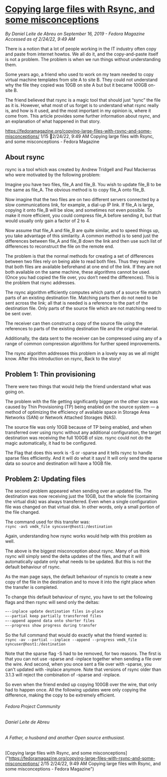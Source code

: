 
# [ Copying large files with Rsync, and some misconceptions]("https://fedoramagazine.org/copying-large-files-with-rsync-and-some-misconceptions/")  
_By Daniel Leite de Abreu on September 16, 2019 - Fedora Magazine_  
_Accessed as of 2/24/22, 9:49 AM_  

There is a notion that a lot of people working in the IT industry often copy and paste from 
internet howtos. We all do it, and the copy-and-paste itself is not a problem. The problem 
is when we run things without understanding them.  

Some years ago, a friend who used to work on my team needed to copy virtual machine templates
from site A to site B. They could not understand why the file they copied was 10GB on site A 
but but it became 100GB on-site B.  

The friend believed that rsync is a magic tool that should just “sync” the file as it is.
However, what most of us forget is to understand what rsync really is, and how is it used,
and the most important in my opinion is, where it come from. This article provides some 
further information about rsync, and an explanation of what happened in that story.  

https://fedoramagazine.org/copying-large-files-with-rsync-and-some-misconceptions/ 1/15
2/24/22, 9:49 AM Copying large files with Rsync, and some misconceptions - Fedora Magazine  

## About rsync  

rsync is a tool which was created by Andrew Tridgell and Paul Mackerras who were motivated by 
the following problem:  

Imagine you have two files, file_A and file_B. You wish to update file_B to be the same as 
file_A. The obvious method is to copy file_A onto file_B.  

Now imagine that the two files are on two different servers connected by a slow communications 
link, for example, a dial-up IP link. If file_A is large, copying it onto file_B will be 
slow, and sometimes not even possible. To make it more efficient, you could compress file_A 
before sending it, but that would usually only gain a factor of 2 to 4.  

Now assume that file_A and file_B are quite similar, and to speed things up, you take
advantage of this similarity. A common method is to send just the differences between file_A 
and file_B down the link and then use such list of differences to reconstruct the file on the 
remote end.  

The problem is that the normal methods for creating a set of differences between two files
rely on being able to read both files. Thus they require that both files are available
beforehand at one end of the link. If they are not both available on the same machine, these 
algorithms cannot be used. (Once you had copied the file over, you don’t need the differences). 
This is the problem that rsync addresses.  

The rsync algorithm efficiently computes which parts of a source file match parts of an
existing destination file. Matching parts then do not need to be sent across the link; all 
that is needed is a reference to the part of the destination file. Only parts of the source 
file which are not matching need to be sent over.  

The receiver can then construct a copy of the source file using the references to parts of 
the existing destination file and the original material.  

Additionally, the data sent to the receiver can be compressed using any of a range of common 
compression algorithms for further speed improvements.  

The rsync algorithm addresses this problem in a lovely way as we all might know. After this 
introduction on rsync, Back to the story!  

## Problem 1: Thin provisioning

There were two things that would help the friend understand what was going on.  

The problem with the file getting significantly bigger on the other size was caused by Thin
Provisioning (TP) being enabled on the source system — a method of optimizing the efficiency 
of available space in Storage Area Networks (SAN) or Network Attached Storages (NAS).  

The source file was only 10GB because of TP being enabled, and when transferred over using 
rsync without any additional configuration, the target destination was receiving the full 100GB 
of size. rsync could not do the magic automatically, it had to be configured.  

The Flag that does this work is -S or -sparse and it tells rsync to handle sparse files
efficiently. And it will do what it says! It will only send the sparse data so source and
destination will have a 10GB file.  

## Problem 2: Updating files

The second problem appeared when sending over an updated file. The destination was now 
receiving just the 10GB, but the whole file (containing the virtual disk) was always
transferred. Even when a single configuration file was changed on that virtual disk. In 
other words, only a small portion of the file changed.  

The command used for this transfer was:  
`rsync -avS vmdk_file syncuser@host1:/destination`  

Again, understanding how rsync works would help with this problem as well.  

The above is the biggest misconception about rsync. Many of us think rsync will simply send 
the delta updates of the files, and that it will automatically update only what needs to be 
updated. But this is not the default behaviour of rsync.  

As the man page says, the default behaviour of rsyncis to create a new copy of the file in the 
destination and to move it into the right place when the transfer is completed.  

To change this default behaviour of rsync, you have to set the following flags and then rsync
will send only the deltas:  
```bash
—--inplace update destination files in-place
—--partial keep partially transferred files
—--append append data onto shorter files
—--progress show progress during transfer
```  

So the full command that would do exactly what the friend wanted is:  
`rsync -av --partial --inplace --append --progress vmdk_file syncuser@host1:/destination`  

Note that the sparse flag -S had to be removed, for two reasons. The first is that you can not 
use -sparse and -inplace together when sending a file over the wire. And second, when you once 
sent a file over with -sparse, you can't updated with -inplace anymore. Note that versions of 
rsync older than 3.1.3 will reject the combination of -sparse and -inplace.  

So even when the friend ended up copying 100GB over the wire, that only had to happen once. 
All the following updates were only copying the difference, making the copy to be extremely 
efficient.  

###### Fedora Project Community  
###### Daniel Leite de Abreu  
###### _A Father, a husband and another Open source enthusiast._  

[Copying large files with Rsync, and some misconceptions]("https://fedoramagazine.org/copying-large-files-with-rsync-and-some-misconceptions/ 2/15 2/24/22, 9:49 AM Copying large files with Rsync, and some misconceptions - Fedora Magazine")  

